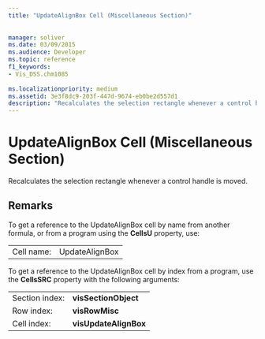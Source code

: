 ```yaml
---
title: "UpdateAlignBox Cell (Miscellaneous Section)"
 
 
manager: soliver
ms.date: 03/09/2015
ms.audience: Developer
ms.topic: reference
f1_keywords:
- Vis_DSS.chm1085
 
ms.localizationpriority: medium
ms.assetid: 3e3f8dc9-203f-447d-9674-eb0be2d557d1
description: "Recalculates the selection rectangle whenever a control handle is moved."
---
```


# UpdateAlignBox Cell (Miscellaneous Section)

Recalculates the selection rectangle whenever a control handle is moved.
  
## Remarks

To get a reference to the UpdateAlignBox cell by name from another formula, or from a program using the **CellsU** property, use: 
  
|||
|:-----|:-----|
| Cell name:  <br/> | UpdateAlignBox  <br/> |
   
To get a reference to the UpdateAlignBox cell by index from a program, use the **CellsSRC** property with the following arguments: 
  
|||
|:-----|:-----|
| Section index:  <br/> |**visSectionObject** <br/> |
| Row index:  <br/> |**visRowMisc** <br/> |
| Cell index:  <br/> |**visUpdateAlignBox** <br/> |
   

